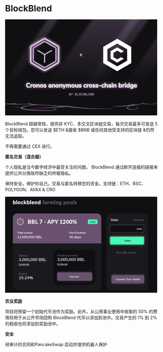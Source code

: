 # BlockBlend


![dsad](dsad.png)

<p>BlockBlend 超越常规，提供非 KYC、多交叉区块链交易，每次交易最多可发送 5 个目标钱包。您可以发送 $ETH &amp;接收 $BNB 或任何其他受支持的区块链 &amp;仍然无法追踪。</p>
<p>不再需要通过 CEX 进行。</p>
<p><strong>匿名交易（混合器）</strong></p>
<p>个人隐私是当今数字经济中最受关注的问题。 BlockBlend 通过断开连接的链接来提供公共分类账所缺乏的终极隐私。</p>
<p>保持安全。保护你自己。交易与匿名转移您的资金。支持链：ETH、BSC、POLYGON、AVAX &amp; CRO</p>

![idngf](idngf.png)




<p><strong>农业奖励</strong></p>
<p>项目将预留一个初始代币池作为奖励。此外，从公用事业使用中收取的 50% 的费用将用于从公开市场回购 BlockBlend 代币以添加到池中。交易产生的 1% 到 2% 的税收也将添加到奖励池中。</p>
<p><strong>安全</strong></p>
<p>经审计的合同和PancakeSwap 启动并提供机器人保护</p>
